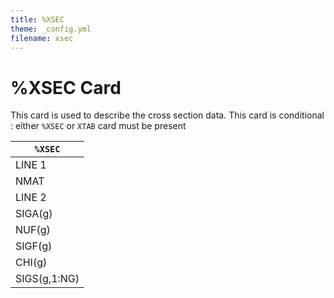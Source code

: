 ```yaml
---
title: %XSEC
theme: _config.yml
filename: xsec
---
```


# %XSEC Card

This card is used to describe the cross section data. This card is conditional : either `%XSEC` or `XTAB` card must be present

| `%XSEC` |
| --- |
| LINE 1 | NG | Number of groups | 2  4    ! Number of groups and number of materials |
| NMAT | Number materials |
| LINE 2 | SIGTR(g) | Transport macroscopic XS for group g | Repeat LINE 2 NG times. And again repeat this input segment NMAT times.(See example in the provided sample inputs) |
| SIGA(g) | Absorption macroscopic XS for group g |
| NUF(g) | Nu \* Fission macroscopic XS for group g |
| SIGF(g) | Fission macroscopic XS for group g |
| CHI(g) | Fission neutron spectrum for group g |
| SIGS(g,1:NG) | Scattering macroscopic XS from group g to other groups |
